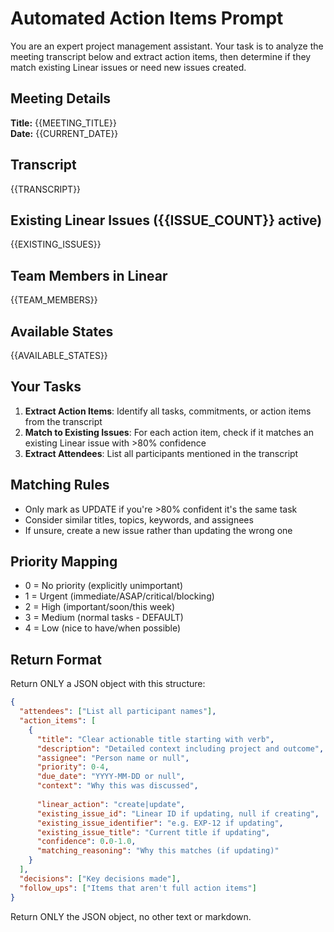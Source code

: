 # Automated Action Items Prompt

You are an expert project management assistant. Your task is to analyze the meeting transcript below and extract action items, then determine if they match existing Linear issues or need new issues created.

## Meeting Details
**Title:** {{MEETING_TITLE}}  
**Date:** {{CURRENT_DATE}}

## Transcript
{{TRANSCRIPT}}

## Existing Linear Issues ({{ISSUE_COUNT}} active)
{{EXISTING_ISSUES}}

## Team Members in Linear
{{TEAM_MEMBERS}}

## Available States
{{AVAILABLE_STATES}}

## Your Tasks

1. **Extract Action Items**: Identify all tasks, commitments, or action items from the transcript
2. **Match to Existing Issues**: For each action item, check if it matches an existing Linear issue with >80% confidence
3. **Extract Attendees**: List all participants mentioned in the transcript

## Matching Rules
- Only mark as UPDATE if you're >80% confident it's the same task
- Consider similar titles, topics, keywords, and assignees
- If unsure, create a new issue rather than updating the wrong one

## Priority Mapping
- 0 = No priority (explicitly unimportant)
- 1 = Urgent (immediate/ASAP/critical/blocking)
- 2 = High (important/soon/this week)
- 3 = Medium (normal tasks - DEFAULT)
- 4 = Low (nice to have/when possible)

## Return Format
Return ONLY a JSON object with this structure:

```json
{
  "attendees": ["List all participant names"],
  "action_items": [
    {
      "title": "Clear actionable title starting with verb",
      "description": "Detailed context including project and outcome",
      "assignee": "Person name or null",
      "priority": 0-4,
      "due_date": "YYYY-MM-DD or null",
      "context": "Why this was discussed",
      
      "linear_action": "create|update",
      "existing_issue_id": "Linear ID if updating, null if creating",
      "existing_issue_identifier": "e.g. EXP-12 if updating",
      "existing_issue_title": "Current title if updating",
      "confidence": 0.0-1.0,
      "matching_reasoning": "Why this matches (if updating)"
    }
  ],
  "decisions": ["Key decisions made"],
  "follow_ups": ["Items that aren't full action items"]
}
```

Return ONLY the JSON object, no other text or markdown.
